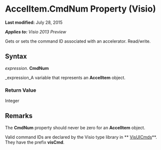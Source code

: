 
# AccelItem.CmdNum Property (Visio)

 **Last modified:** July 28, 2015

 _**Applies to:** Visio 2013 Preview_

Gets or sets the command ID associated with an accelerator. Read/write.


## Syntax

 _expression_. **CmdNum**

 _expression_A variable that represents an  **AccelItem** object.


### Return Value

Integer


## Remarks

The  **CmdNum** property should never be zero for an **AccelItem** object.

Valid command IDs are declared by the Visio type library in  ** [VisUICmds](b956d178-eb19-5b64-189f-8bc774860758.md)**. They have the prefix  **visCmd**.

